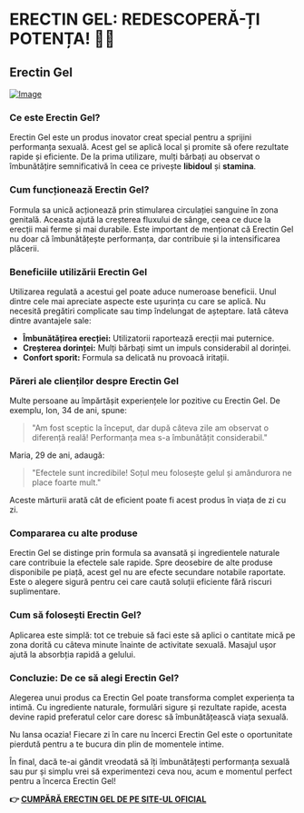# ERECTIN GEL: REDESCOPERĂ-ȚI POTENȚA! 💪✨

## Erectin Gel

[![Image](https://www2.sellhealth.com/257/erectin_gel_1_1.jpg)](https://gchaffi.com/tDJCoj7z)

### Ce este Erectin Gel?

Erectin Gel este un produs inovator creat special pentru a sprijini performanța sexuală. Acest gel se aplică local și promite să ofere rezultate rapide și eficiente. De la prima utilizare, mulți bărbați au observat o îmbunătățire semnificativă în ceea ce privește **libidoul** și **stamina**.

### Cum funcționează Erectin Gel?

Formula sa unică acționează prin stimularea circulației sanguine în zona genitală. Aceasta ajută la creșterea fluxului de sânge, ceea ce duce la erecții mai ferme și mai durabile. Este important de menționat că Erectin Gel nu doar că îmbunătățește performanța, dar contribuie și la intensificarea plăcerii.

### Beneficiile utilizării Erectin Gel

Utilizarea regulată a acestui gel poate aduce numeroase beneficii. Unul dintre cele mai apreciate aspecte este ușurința cu care se aplică. Nu necesită pregătiri complicate sau timp îndelungat de așteptare. Iată câteva dintre avantajele sale:

- **Îmbunătățirea erecției:** Utilizatorii raportează erecții mai puternice.
- **Creșterea dorinței:** Mulți bărbați simt un impuls considerabil al dorinței.
- **Confort sporit:** Formula sa delicată nu provoacă iritații.

### Păreri ale clienților despre Erectin Gel

Multe persoane au împărtășit experiențele lor pozitive cu Erectin Gel. De exemplu, Ion, 34 de ani, spune:

> "Am fost sceptic la început, dar după câteva zile am observat o diferență reală! Performanța mea s-a îmbunătățit considerabil."

Maria, 29 de ani, adaugă:

> "Efectele sunt incredibile! Soțul meu folosește gelul și amândurora ne place foarte mult."

Aceste mărturii arată cât de eficient poate fi acest produs în viața de zi cu zi.

### Compararea cu alte produse

Erectin Gel se distinge prin formula sa avansată și ingredientele naturale care contribuie la efectele sale rapide. Spre deosebire de alte produse disponibile pe piață, acest gel nu are efecte secundare notabile raportate. Este o alegere sigură pentru cei care caută soluții eficiente fără riscuri suplimentare.

### Cum să folosești Erectin Gel?

Aplicarea este simplă: tot ce trebuie să faci este să aplici o cantitate mică pe zona dorită cu câteva minute înainte de activitate sexuală. Masajul ușor ajută la absorbția rapidă a gelului.

### Concluzie: De ce să alegi Erectin Gel?

Alegerea unui produs ca Erectin Gel poate transforma complet experiența ta intimă. Cu ingrediente naturale, formulări sigure și rezultate rapide, acesta devine rapid preferatul celor care doresc să îmbunătățească viața sexuală.

Nu lansa ocazia! Fiecare zi în care nu încerci Erectin Gel este o oportunitate pierdută pentru a te bucura din plin de momentele intime.

În final, dacă te-ai gândit vreodată să îți îmbunătățești performanța sexuală sau pur și simplu vrei să experimentezi ceva nou, acum e momentul perfect pentru a încerca Erectin Gel!



**👉 [CUMPĂRĂ ERECTIN GEL DE PE SITE-UL OFICIAL](https://gchaffi.com/tDJCoj7z)**